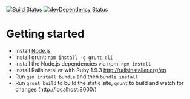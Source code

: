 [![Build Status](https://travis-ci.org/mpc-hc/mpc-hc.org.svg?branch=master)](https://travis-ci.org/mpc-hc/mpc-hc.org)
[![devDependency Status](https://david-dm.org/mpc-hc/mpc-hc.org/dev-status.svg?style=flat)](https://david-dm.org/mpc-hc/mpc-hc.org#info=devDependencies)

# Getting started

* Install [Node.js](https://nodejs.org/download/)
* Install grunt: `npm install -g grunt-cli`
* Install the Node.js dependencies via npm: `npm install`
* Install RailsInstaller with Ruby 1.9.3 <http://railsinstaller.org/en>
* Run `gem install bundle` and then `bundle install`
* Run `grunt build` to build the static site, `grunt` to build and watch for changes (http://localhost:8000/)
